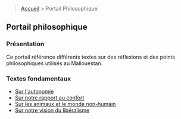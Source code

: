 > <a href="../">Accueil</a> > Portail Philosophique

## Portail philosophique

### Présentation

Ce portail référence différents textes sur des réflexions et des points philosophiques utilisés au Mallouestan.

### Textes fondamentaux

- [Sur l'autonomie](./autonomie)
- [Sur notre rapport au confort](./confort)
- [Sur les animaux et le monde non-humain](./environnement)
- [Sur notre vision du libéralisme](./liberalisme)
